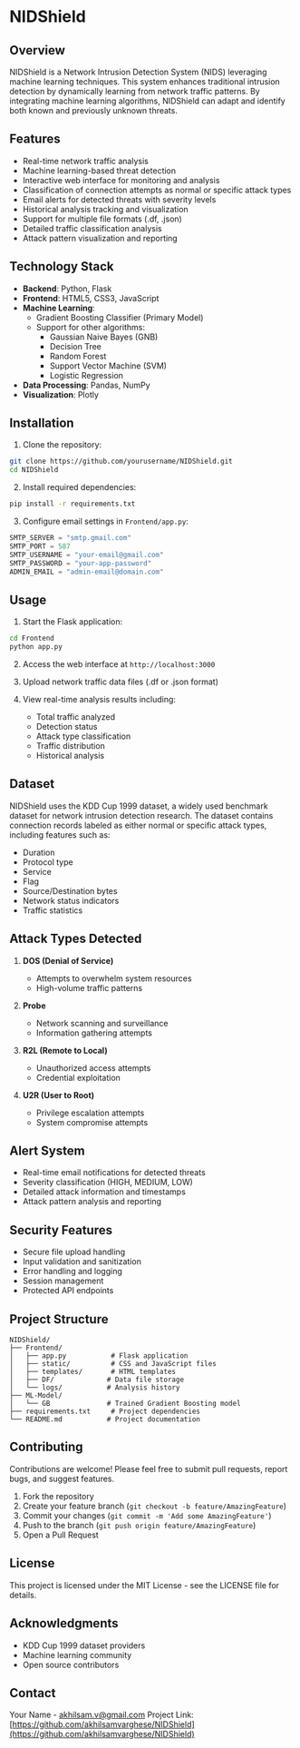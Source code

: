 # NIDShield

## Overview
NIDShield is a Network Intrusion Detection System (NIDS) leveraging machine learning techniques. This system enhances traditional intrusion detection by dynamically learning from network traffic patterns. By integrating machine learning algorithms, NIDShield can adapt and identify both known and previously unknown threats.

## Features
- Real-time network traffic analysis
- Machine learning-based threat detection
- Interactive web interface for monitoring and analysis
- Classification of connection attempts as normal or specific attack types
- Email alerts for detected threats with severity levels
- Historical analysis tracking and visualization
- Support for multiple file formats (.df, .json)
- Detailed traffic classification analysis
- Attack pattern visualization and reporting

## Technology Stack
- **Backend**: Python, Flask
- **Frontend**: HTML5, CSS3, JavaScript
- **Machine Learning**:
  - Gradient Boosting Classifier (Primary Model)
  - Support for other algorithms:
    - Gaussian Naive Bayes (GNB)
    - Decision Tree
    - Random Forest
    - Support Vector Machine (SVM)
    - Logistic Regression
- **Data Processing**: Pandas, NumPy
- **Visualization**: Plotly

## Installation

1. Clone the repository:
```bash
git clone https://github.com/yourusername/NIDShield.git
cd NIDShield
```

2. Install required dependencies:
```bash
pip install -r requirements.txt
```

3. Configure email settings in `Frontend/app.py`:
```python
SMTP_SERVER = "smtp.gmail.com"
SMTP_PORT = 587
SMTP_USERNAME = "your-email@gmail.com"
SMTP_PASSWORD = "your-app-password"
ADMIN_EMAIL = "admin-email@domain.com"
```

## Usage

1. Start the Flask application:
```bash
cd Frontend
python app.py
```

2. Access the web interface at `http://localhost:3000`

3. Upload network traffic data files (.df or .json format)

4. View real-time analysis results including:
   - Total traffic analyzed
   - Detection status
   - Attack type classification
   - Traffic distribution
   - Historical analysis

## Dataset
NIDShield uses the KDD Cup 1999 dataset, a widely used benchmark dataset for network intrusion detection research. The dataset contains connection records labeled as either normal or specific attack types, including features such as:
- Duration
- Protocol type
- Service
- Flag
- Source/Destination bytes
- Network status indicators
- Traffic statistics

## Attack Types Detected
1. **DOS (Denial of Service)**
   - Attempts to overwhelm system resources
   - High-volume traffic patterns

2. **Probe**
   - Network scanning and surveillance
   - Information gathering attempts

3. **R2L (Remote to Local)**
   - Unauthorized access attempts
   - Credential exploitation

4. **U2R (User to Root)**
   - Privilege escalation attempts
   - System compromise attempts

## Alert System
- Real-time email notifications for detected threats
- Severity classification (HIGH, MEDIUM, LOW)
- Detailed attack information and timestamps
- Attack pattern analysis and reporting

## Security Features
- Secure file upload handling
- Input validation and sanitization
- Error handling and logging
- Session management
- Protected API endpoints

## Project Structure
```
NIDShield/
├── Frontend/
│   ├── app.py           # Flask application
│   ├── static/          # CSS and JavaScript files
│   ├── templates/       # HTML templates
│   ├── DF/             # Data file storage
│   └── logs/           # Analysis history
├── ML-Model/
│   └── GB              # Trained Gradient Boosting model
├── requirements.txt     # Project dependencies
└── README.md           # Project documentation
```

## Contributing
Contributions are welcome! Please feel free to submit pull requests, report bugs, and suggest features.

1. Fork the repository
2. Create your feature branch (`git checkout -b feature/AmazingFeature`)
3. Commit your changes (`git commit -m 'Add some AmazingFeature'`)
4. Push to the branch (`git push origin feature/AmazingFeature`)
5. Open a Pull Request

## License
This project is licensed under the MIT License - see the LICENSE file for details.

## Acknowledgments
- KDD Cup 1999 dataset providers
- Machine learning community
- Open source contributors

## Contact
Your Name - [akhilsam.v@gmail.com](mailto:akhilsam.v@gmail.com)
Project Link: [https://github.com/akhilsamvarghese/NIDShield](https://github.com/akhilsamvarghese/NIDShield)

